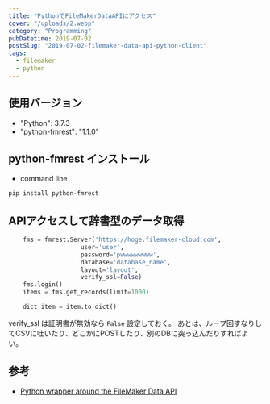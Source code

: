 ```yaml
---
title: "PythonでFileMakerDataAPIにアクセス"
cover: "/uploads/2.webp"
category: "Programming"
pubDatetime: 2019-07-02
postSlug: "2019-07-02-filemaker-data-api-python-client"
tags:
  - filemaker
  - python
---
```


## 使用バージョン

- "Python": 3.7.3
- "python-fmrest": "1.1.0"

## python-fmrest インストール

- command line

```bash
pip install python-fmrest
```

## APIアクセスして辞書型のデータ取得

```python
    fms = fmrest.Server('https://hoge.filemaker-cloud.com',
                    user='user',
                    password='pwwwwwwwww',
                    database='database_name',
                    layout='layout',
                    verify_ssl=False)
    fms.login()
    items = fms.get_records(limit=1000)

    dict_item = item.to_dict()
```

verify_ssl は証明書が無効なら `False` 設定しておく。
あとは、ループ回すなりしてCSVに吐いたり、どこかにPOSTしたり、別のDBに突っ込んだりすればよい。

## 参考

- [Python wrapper around the FileMaker Data API](https://github.com/davidhamann/python-fmrest)
